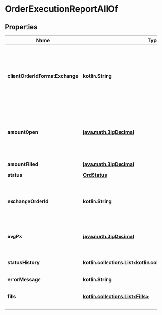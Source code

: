 
# OrderExecutionReportAllOf

## Properties
Name | Type | Description | Notes
------------ | ------------- | ------------- | -------------
**clientOrderIdFormatExchange** | **kotlin.String** | The unique identifier of the order assigned by the client converted to the exchange order tag format for the purpose of tracking it. | 
**amountOpen** | [**java.math.BigDecimal**](java.math.BigDecimal.md) | Quantity open for further execution. &#x60;amount_open&#x60; &#x3D; &#x60;amount_order&#x60; - &#x60;amount_filled&#x60; | 
**amountFilled** | [**java.math.BigDecimal**](java.math.BigDecimal.md) | Total quantity filled. | 
**status** | [**OrdStatus**](OrdStatus.md) |  | 
**exchangeOrderId** | **kotlin.String** | Unique identifier of the order assigned by the exchange or executing system. |  [optional]
**avgPx** | [**java.math.BigDecimal**](java.math.BigDecimal.md) | Calculated average price of all fills on this order. |  [optional]
**statusHistory** | **kotlin.collections.List&lt;kotlin.collections.List&lt;kotlin.String&gt;&gt;** | Timestamped history of order status changes. |  [optional]
**errorMessage** | **kotlin.String** | Error message. |  [optional]
**fills** | [**kotlin.collections.List&lt;Fills&gt;**](Fills.md) | Relay fill information on working orders. |  [optional]



